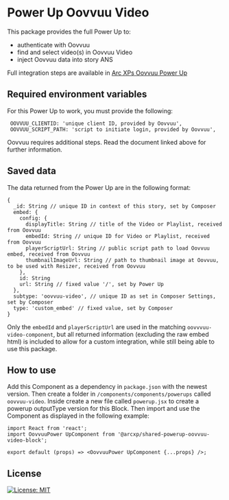 # Power Up Oovvuu Video
This package provides the full Power Up to: 
- authenticate with Oovvuu
- find and select video(s) in Oovvuu Video
- inject Oovvuu data into story ANS

Full integration steps are available in [Arc XPs Oovvuu Power Up](https://docs.arcxp.com/alc/en/arc-xp-s-oovvuu-power-up?sys_kb_id=9e662a7c474abd10eee38788436d430f&id=kb_article_view&sysparm_rank=2&sysparm_tsqueryId=fab355f587ce3110637f315d0ebb3588)


## Required environment variables
For this Power Up to work, you must provide the following: 

```
 OOVVUU_CLIENTID: 'unique client ID, provided by Oovvuu',
 OOVVUU_SCRIPT_PATH: 'script to initiate login, provided by Oovvuu',
```

Oovvuu requires additional steps. Read the document linked above for further information.

## Saved data
The data returned from the Power Up are in the following format: 

```
{
  _id: String // unique ID in context of this story, set by Composer
  embed: {
    config: {
      displayTitle: String // title of the Video or Playlist, received from Oovvuu
      embedId: String // unique ID for Video or Playlist, received from Oovvuu
      playerScriptUrl: String // public script path to load Oovvuu embed, received from Oovvuu
      thumbnailImageUrl: String // path to thumbnail image at Oovvuu, to be used with Resizer, received from Oovvuu
    },
    id: String
    url: String // fixed value '/', set by Power Up
  },
  subtype: 'oovvuu-video', // unique ID as set in Composer Settings, set by Composer
  type: 'custom_embed' // fixed value, set by Composer
}
```

Only the `embedId` and `playerScriptUrl` are used in the matching `oovvvuu-video-component`, but all returned information (excluding the raw embed html) is included to allow for a custom integration, while still being able to use this package.

## How to use
Add this Component as a dependency in `package.json` with the newest version. Then create a folder in `/components/components/powerups` called `oovvuu-video`. Inside create a new file called `powerup.jsx` to create a powerup outputType version for this Block. Then import and use the Component as displayed in the following example: 

```
import React from 'react';
import OovvuuPower UpComponent from '@arcxp/shared-powerup-oovvuu-video-block';

export default (props) => <OovvuuPower UpComponent {...props} />;
```

## License
[![License: MIT](https://img.shields.io/badge/License-MIT-yellow.svg)](https://opensource.org/licenses/MIT)
